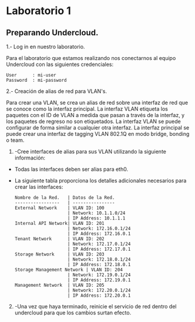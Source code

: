 # Laboratorio 1 
## Preparando Undercloud.
1.- Log in en nuestro laboratorio.

Para el laboratorio que estamos realizando nos conectarnos al equipo Undercloud con las siguientes credenciales:
    
    User      : mi-user
    Password  : mi-password

2.- Creación de alias de red para VLAN's.

Para crear una VLAN, se crea un alias de red sobre una interfaz de red que se conoce como la interfaz principal. La 
interfaz VLAN etiqueta los paquetes con el ID de VLAN a medida que pasan a través de la interfaz, y los paquetes de 
regreso no son etiquetados. La interfaz VLAN se puede configurar de forma similar a cualquier otra interfaz. La interfaz
principal se puede crear una interfaz de tagging VLAN 802.1Q en modo bridge, bonding o team.

1. -Cree interfaces de alias para sus VLAN utilizando la siguiente información:

  * Todas las interfaces deben ser alias para eth0.
  * La siguiente tabla proporciona los detalles adicionales necesarios para crear las interfaces:

        Nombre de la Red.   | Datos de la Red.
        -----------------   | ----------------
        External Network    | VLAN ID: 100
                            | Network: 10.1.1.0/24
                            | IP Address: 10.1.1.1
        Internal API Network| VLAN ID: 201
                            | Network: 172.16.0.1/24
                            | IP Address: 172.16.0.1
        Tenant Network      | VLAN ID: 202
                            | Network: 172.17.0.1/24
                            | IP Address: 172.17.0.1
        Storage Network     | VLAN ID: 203
                            | Network: 172.18.0.1/24
                            | IP Address: 172.18.0.1
        Storage Management Network | VLAN ID: 204
                            | Network: 172.19.0.1/24      
                            | IP Address: 172.19.0.1
        Management Network  | VLAN ID: 205
                            | Network: 172.20.0.1/24
                            | IP Address: 172.20.0.1
                    
2. -Una vez que haya terminado, reinicie el servicio de red dentro del undercloud para que los cambios surtan efecto.


